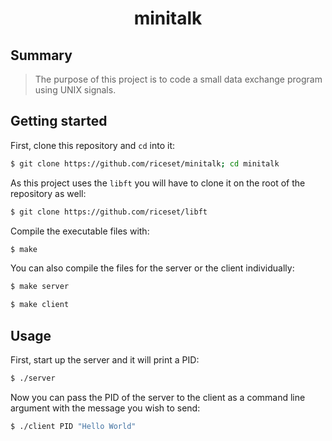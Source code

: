 <h1 align="center">
	minitalk
</h1>

## Summary

> The purpose of this project is to code a small data exchange program
> using UNIX signals.

## Getting started

First, clone this repository and `cd` into it:

```zsh
$ git clone https://github.com/riceset/minitalk; cd minitalk
```

As this project uses the `libft` you will have to clone it on the root of the repository as well:

```zsh
$ git clone https://github.com/riceset/libft
```

Compile the executable files with:

```zsh
$ make
```

You can also compile the files for the server or the client individually:

```zsh
$ make server
```

```zsh
$ make client
```

## Usage

First, start up the server and it will print a PID:

```zsh
$ ./server
```

Now you can pass the PID of the server to the client as a command line argument with the message you wish to send:

```zsh
$ ./client PID "Hello World"
```
